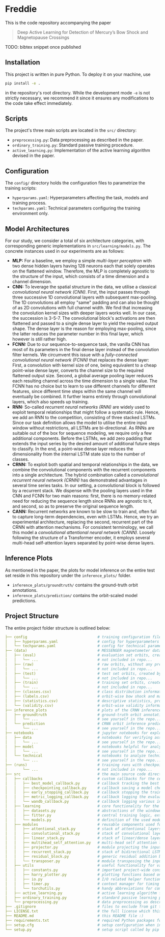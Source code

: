 # Freddie

This is the code repository accompanying the paper

> Deep Active Learning for Detection of Mercury’s Bow Shock and Magnetopause Crossings

TODO: bibtex snippet once published

## Installation

This project is written in pure Python. To deploy it on your machine, use

```bash
pip install -e .
```

in the repository's root directory. While the development mode `-e` is not strictly necessary, we recommend it since it ensures any modifications to the code take effect immediately.

## Scripts

The project's three main scripts are located in the `src/` directory:

- `preprocessing.py`: Data preprocessing as described in the paper.
- `ordinary_training.py`: Standard passive training procedure.
- `active_learning.py`: Implementation of the active learning algorithm devised in the paper.

## Configuration

The `config/` directory holds the configuration files to parametrize the training scripts:

- `hyperparams.yaml`: Hyperparameters affecting the task, models and training process.
- `techparams.yaml`: Technical parameters configuring the training environment only.

## Model Architectures

For our study, we consider a total of six architecture categories, with corresponding generic implementations in `src/learning/models.py`. The concrete instances used in our experiments are as follows:

- **MLP:** For a baseline, we employ a simple *multi-layer perceptron* with two dense hidden layers having 128 neurons each that solely operates on the flattened window. Therefore, the MLP is completely agnostic to the structure of the input, which consists of a time dimension and a channel dimension.
- **CNN:** To leverage the spatial structure in the data, we utilise a classical *convolutional neural network (CNN)*. First, the input passes through three successive 1D convolutional layers with subsequent max-pooling. The 1D convolutions all employ "same" padding and can also be thought of as 2D convolutions with full channel width. We find that increasing the convolution kernel sizes with deeper layers works well. In our case, the succession is 3-5-7. The convolutional block's activations are then flattened and passed to a single dense layer to yield the required output shape. The dense layer is the reason for employing max-pooling, since the latter reduces the parameter number in this final layer, which however is still rather high.
- **FCNN:** Due to our sequence-to-sequence task, the vanilla CNN has most of its parameters in the final dense layer instead of the convolution filter kernels. We circumvent this issue with a *fully-connected convolutional neural network (FCNN)* that replaces the dense layer: First, a convolution with kernel size of one, being equivalent to a cheap point-wise dense layer, converts the channel size to the required flattened output size. Second, a global average pooling layer reduces each resulting channel across the time dimension to a single value. The FCNN has no choice but to learn to use different channels for different features, since different time steps within the same channel will eventually be combined. It further learns entirely through convolutional layers, which also speeds up training.
- **RNN:** So-called *recurrent neural networks (RNN)* are widely used to exploit temporal relationships that might follow a systematic rule. Hence, we add an RNN to the competition, consisting of three stacked LSTMs. Since our task definition allows the model to utilise the entire input window without restrictions, all LSTMs are bi-directional. As RNNs are suitable out of the box for sequence modeling, we require only a few additional components. Before the LSTMs, we add zero padding that extends the input series by the desired amount of additional future steps to classify. In the end, a point-wise dense layer reduces the dimensionality from the internal LSTM state size to the number of classes.
- **CRNN:** To exploit both spatial and temporal relationships in the data, we combine the convolutional components with the recurrent components into a single architecture. The hybrid combination called a *convolutional recurrent neural network (CRNN)* has demonstrated advantages in several time series tasks. In our setting, a convolutional block is followed by a recurrent stack. We dispense with the pooling layers used in the CNN and FCNN for two main reasons: first, there is no memory-related need for reducing the sequence length since RNNs are agnostic to it, and second, so as to preserve the original sequence length.
- **CANN:** Recurrent networks are known to be slow to train and, often fail to capture long-term dependencies, even with LSTMs. Hence, we try an experimental architecture, replacing the second, recurrent part of the CRNN with attention mechanisms. For  consistent terminology, we call this model a *convolutional attentional neural network (CANN)*. Loosely following the structure of a Transformer encoder, it employs several multi-head self-attention layers separated by point-wise dense layers.

## Inference Plots

As mentioned in the paper, the plots for model inference on the entire test set reside in this repository under the `inference_plots/` folder.

- `inference_plots/groundtruth/` contains the ground-truth orbit annotations.
- `inference_plots/prediction/` contains the orbit-scaled model predictions.

## Project Structure

The entire project folder structure is outlined below:

```yaml
├── config                                # training configuration files
│   ├── hyperparams.yaml                  # config for hyperparameters that affect results
│   └── techparams.yaml                   # config for technical parameters that do not affect results
├── (data)                                # MESSENGER magnetometer data (NOT included in repo!)
│   ├── (eval)                            # evaluation set orbits, created by preprocessing.py
│   │   └── ...                           # not included in repo...
│   ├── (raw)                             # raw orbits, without any preprocessing
│   │   └── ...                           # not included in repo...
│   ├── (test)                            # test set orbits, created by preprocessing.py
│   │   └── ...                           # not included in repo...
│   ├── (train)                           # training set orbits, created by preprocessing.py
│   │   └── ...                           # not included in repo...
│   ├── (classes.csv)                     # class distribution information, preprocessing.py
│   ├── (labels.csv)                      # orbit-wise bow shock and magnetopause crossing annotations
│   ├── (statistics.csv)                  # descriptive statistics, produced by preprocessing.py
│   └── (validity.csv)                    # orbit-wise validity information, produced by preprocessing.py
├── inference_plots                       # plots of the CRNN inference predictions for the entire test set
│   ├── groundtruth                       # ground-truth orbit annotations for comparison
│   │   └── ...                           # see yourself in the repo...
│   └── prediction                        # CRNN orbit inference predictions
│       └── ...                           # see yourself in the repo...
├── notebooks                             # jupyter notebooks for exploring specific aspects
│   ├── data                              # notebooks for verifying assumptions about the data
│   │   └── ...                           # see yourself in the repo...
│   ├── model                             # notebooks helpful for analyzing models
│   │   └── ...                           # see yourself in the repo...
│   └── technical                         # notebooks to analyze technical implementation details
│       └── ...                           # see yourself in the repo...
├── (runs)                                # training runs with checkpoints and results (NOT included in repo!)
│       └── ...                           # not included in repo...
├── src                                   # the main source code directory
│   ├── callbacks                         # custom callbacks for the central Fitter class
│   │   ├── best_model_callback.py        # callback tracking the best model version over all epochs
│   │   ├── checkpointing_callback.py     # callback saving a model checkpoint after each epoch 
│   │   ├── early_stopping_callback.py    # callback stopping the training process on absent improvement
│   │   ├── metric_logging_callback.py    # callback logging the evaluation metrics into local JSON files
│   │   └── wandb_callback.py             # callback logging various information to the WandB tracker
│   ├── learning                          # core functionality for the deep learning procedure
│   │   ├── datasets.py                   # abstractions of the windowed MESSENGER magnetometer dataset 
│   │   ├── fitter.py                     # central training logic, extendable by callbacks
│   │   └── models.py                     # definition of the used model architectures
│   ├── modules                           # reusable components used for modeling
│   │   ├── attentional_stack.py          # stack of attentional layers with point-wise linear layers
│   │   ├── convolutional_stack.py        # stack of convolutional layers with pooling
│   │   ├── linear_stack.py               # stack of linear/dense layers
│   │   ├── multihead_self_attention.py   # multi-head self attention layer (does not exist in PyTorch)
│   │   ├── projector.py                  # module projecting the input to one of its components
│   │   ├── recurrent_stack.py            # stack of bidirectional LSTMs          
│   │   ├── residual_block.py             # generic residual addition block
│   │   └── transposer.py                 # module transposing the input on two dimensions
│   ├── utils                             # useful functionality for various tasks 
│   │   ├── constants.py                  # important project-wide constants
│   │   ├── harry_plotter.py              # plotting functions based on matplotlib
│   │   ├── io.py                         # I/O related helper functions
│   │   ├── timer.py                      # context manager for timing source code execution
│   │   └── torchutils.py                 # handy abbreviations for common PyTorch workflows
│   ├── active_learning.py                # active learning algorithm from the paper
│   ├── ordinary_training.py              # standard passive learning procedure
│   └── preprocessing.py                  # data preprocessing as described in the paper
├── .gitignore                            # files to exclude from git tracking
├── LICENSE.txt                           # the full license which this project employs
├── README.md                             # this README file :)
├── requirements.txt                      # required Python packages for this project
├── setup.cfg                             # setup configuration when installing the project as package
└── setup.py                              # setup script called by pip install
```
